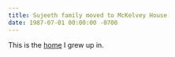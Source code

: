 ```yaml
---
title: Sujeeth family moved to McKelvey House
date: 1987-07-01 00:00:00 -0700
---
```

This is the [home](https://www.bing.com/maps?osid=5babdfea-ad9d-463e-a0d2-f3eec0434efe&cp=38.706506~-90.456529&lvl=16&imgid=9671c8cf-1166-497c-b34f-26be6eba4ebd&v=2&sV=2&form=S00027) I grew up in.